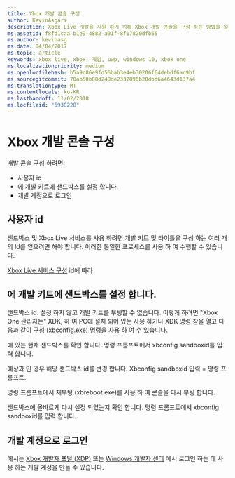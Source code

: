 ```yaml
---
title: Xbox 개발 콘솔 구성
author: KevinAsgari
description: Xbox Live 개발을 지원 하기 위해 Xbox 개발 콘솔을 구성 하는 방법을 알아봅니다.
ms.assetid: f8fd1caa-b1e9-4882-a01f-8f17820dfb55
ms.author: kevinasg
ms.date: 04/04/2017
ms.topic: article
keywords: xbox live, xbox, 게임, uwp, windows 10, xbox one
ms.localizationpriority: medium
ms.openlocfilehash: b5a9c86e9fd56bab3e4eb30206f64debdf6ac9bf
ms.sourcegitcommit: 70ab58b88d248de2332096b20dbd6a4643d137a4
ms.translationtype: MT
ms.contentlocale: ko-KR
ms.lasthandoff: 11/02/2018
ms.locfileid: "5938228"
---
```

# <a name="configure-your-xbox-development-console"></a>Xbox 개발 콘솔 구성

개발 콘솔 구성 하려면:
- 사용자 id
- 에 개발 키트에 샌드박스를 설정 합니다.
- 개발 계정으로 로그인

## <a name="get-your-ids"></a>사용자 id
샌드박스 및 Xbox Live 서비스를 사용 하려면 개발 키트 및 타이틀을 구성 하는 여러 개의 Id를 얻으려면 해야 합니다. 이러한 동일한 프로세스를 사용 하 여 수행할 수 있습니다.

[Xbox Live 서비스 구성](../xbox-live-service-configuration.md) id에 따라

## <a name="set-your-sandbox-on-your-development-kits"></a>에 개발 키트에 샌드박스를 설정 합니다.
샌드박스 id. 설정 하지 않고 개발 키트를 부팅할 수 없습니다. 이렇게 하려면 "Xbox One 관리자는" XDK, 하 여 PC에 설치 되어 있는 사용 하거나 XDK 명령 창을 열고 다음과 같이 구성 (xbconfig.exe) 명령을 사용 하 여 수 있습니다.

에 있는 현재 샌드박스를 확인 합니다. 명령 프롬프트에서 xbconfig sandboxid를 입력 합니다.

예상과 인 경우 해당 샌드박스 id를 변경 합니다. Xbconfig sandboxid 입력 =<your sandbox id> 명령 프롬프트.

명령 프롬프트에서 재부팅 (xbreboot.exe)를 사용 하 여 콘솔을 다시 부팅 합니다.

샌드박스에 올바르게 다시 설정 되었는지 확인 합니다. 명령 프롬프트에서 xbconfig sandboxid를 입력 합니다.

## <a name="sign-in-with-a-development-account"></a>개발 계정으로 로그인

에서는 [Xbox 개발자 포털 (XDP)](https://xdp.xboxlive.com/User/Contact/MyAccess?selectedMenu=devaccounts) 또는 [Windows 개발자 센터](https://developer.microsoft.com/en-us/windows) 에서 로그인 하는 데 사용 하는 개발 계정을 만들 수 있습니다.
